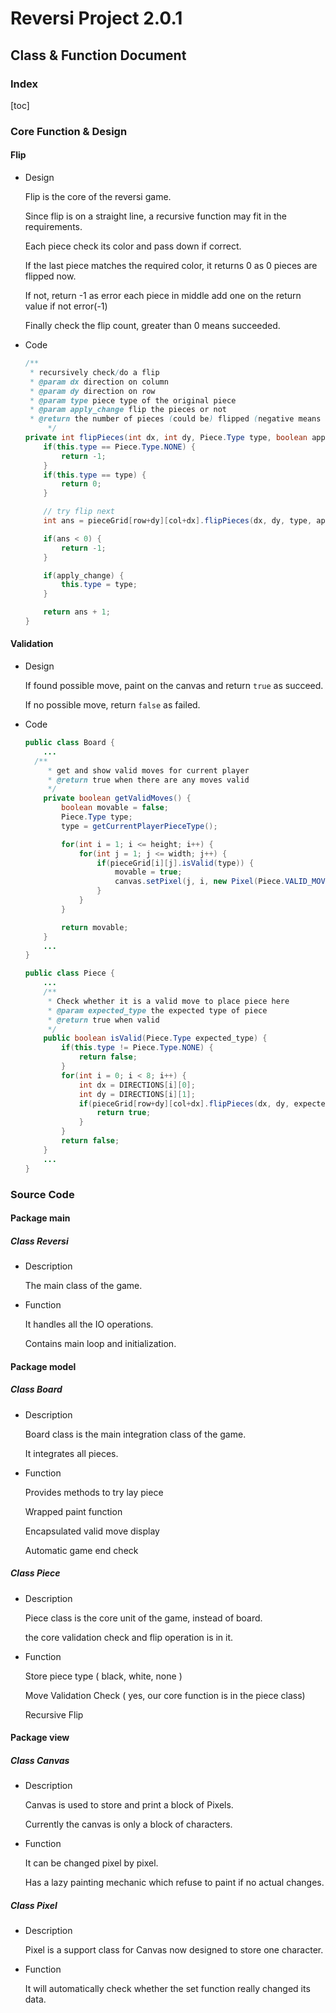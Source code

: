 # Reversi Project 2.0.1

## Class & Function Document

### Index

[toc]

### Core Function & Design

#### Flip

* Design

  Flip is the core of the reversi game.

  Since flip is on a straight line, a recursive function may fit in the requirements.

  Each piece check its color and pass down if correct.

  If the last piece matches the required color, it returns 0 as 0 pieces are flipped now.

  If not, return -1 as error
  each piece in middle add one on the return value if not error(-1)

  

  Finally check the flip count, greater than 0 means succeeded.

* Code

  ```java
  /**
   * recursively check/do a flip
   * @param dx direction on column
   * @param dy direction on row
   * @param type piece type of the original piece
   * @param apply_change flip the pieces or not
   * @return the number of pieces (could be) flipped (negative means operation failed)
       */
  private int flipPieces(int dx, int dy, Piece.Type type, boolean apply_change) {
      if(this.type == Piece.Type.NONE) {
          return -1; 
      }
      if(this.type == type) {
          return 0;
      }
  
      // try flip next
      int ans = pieceGrid[row+dy][col+dx].flipPieces(dx, dy, type, apply_change);
  
      if(ans < 0) {
          return -1;
      }
  
      if(apply_change) {
          this.type = type;
      }
  
      return ans + 1;
  }
  ```

#### Validation

* Design

  If found possible move, paint on the canvas and return `true` as succeed.

  If no possible move, return `false` as failed.

* Code
  
  ```java
  public class Board {
      ...
  	/**
       * get and show valid moves for current player
       * @return true when there are any moves valid
       */
      private boolean getValidMoves() {
          boolean movable = false;
          Piece.Type type;
          type = getCurrentPlayerPieceType();
  
          for(int i = 1; i <= height; i++) {
              for(int j = 1; j <= width; j++) {
                  if(pieceGrid[i][j].isValid(type)) {
                      movable = true;
                      canvas.setPixel(j, i, new Pixel(Piece.VALID_MOVE));
                  }
              }
          }
  
          return movable;
      }
      ...
  }
  ```
  
  ```java
  public class Piece {
      ...
      /**
       * Check whether it is a valid move to place piece here
       * @param expected_type the expected type of piece
       * @return true when valid
       */
      public boolean isValid(Piece.Type expected_type) {
          if(this.type != Piece.Type.NONE) {
              return false;
          }
          for(int i = 0; i < 8; i++) {
              int dx = DIRECTIONS[i][0];
              int dy = DIRECTIONS[i][1];
              if(pieceGrid[row+dy][col+dx].flipPieces(dx, dy, expected_type, false)>0) {
                  return true;
              }
          }
          return false;
      }
      ...
  }
  ```

### Source Code

#### Package main

##### Class Reversi

* Description

  The main class of the game. 

* Function

  It handles all the IO operations.

  Contains main loop and initialization.

#### Package model

##### Class Board

* Description

  Board class is the main integration class of the game.

  It integrates all pieces.

* Function

  Provides methods to try lay piece

  Wrapped paint function

  Encapsulated valid move display

  Automatic game end check

##### Class Piece

* Description

  Piece class is the core unit of the game, instead of board.

  the core validation check and flip operation is in it.

* Function

  Store piece type ( black, white, none )

  Move Validation Check ( yes, our core function is in the piece class)

  Recursive Flip

#### Package view

##### Class Canvas

* Description

  Canvas is used to store and print a block of Pixels.

  Currently the canvas is only a block of characters.

* Function

  It can be changed pixel by pixel.

  Has a lazy painting mechanic which refuse to paint if no actual changes.

##### Class Pixel

* Description

  Pixel is a support class for Canvas now designed to store one character.

* Function

  It will automatically check whether the set function really changed its data.
